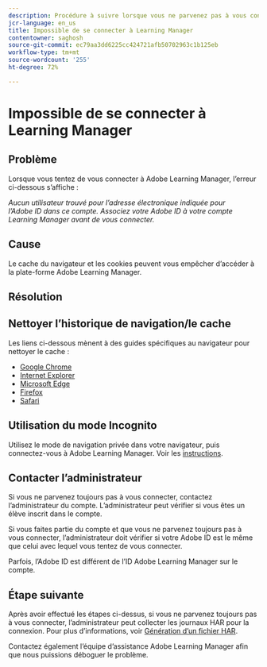 ```yaml
---
description: Procédure à suivre lorsque vous ne parvenez pas à vous connecter à Learning Manager
jcr-language: en_us
title: Impossible de se connecter à Learning Manager
contentowner: saghosh
source-git-commit: ec79aa3dd6225cc424721afb50702963c1b125eb
workflow-type: tm+mt
source-wordcount: '255'
ht-degree: 72%

---
```




# Impossible de se connecter à Learning Manager

## Problème

Lorsque vous tentez de vous connecter à Adobe Learning Manager, l’erreur ci-dessous s’affiche :

*Aucun utilisateur trouvé pour l’adresse électronique indiquée pour l’Adobe ID dans ce compte. Associez votre Adobe ID à votre compte Learning Manager avant de vous connecter.*

<!--![](assets/prime-error-message.png)-->

## Cause

Le cache du navigateur et les cookies peuvent vous empêcher d’accéder à la plate-forme Adobe Learning Manager.

## Résolution

## Nettoyer l’historique de navigation/le cache

Les liens ci-dessous mènent à des guides spécifiques au navigateur pour nettoyer le cache :

* [Google Chrome](https://support.google.com/accounts/answer/32050?co=GENIE.Platform%3DDesktop&amp;hl=fr)
* [Internet Explorer](https://kb.wisc.edu/page.php?id=1514)
* [Microsoft Edge](https://www.bitdefender.com/support/how-to-clear-the-cache-and-cookies%C2%A0in-microsoft-edge-1914.html)
* [Firefox](https://kb.iu.edu/d/ahic)
* [Safari](https://oit.colorado.edu/tutorial/clear-web-browser-cache-safari-6)

## Utilisation du mode Incognito

Utilisez le mode de navigation privée dans votre navigateur, puis connectez-vous à Adobe Learning Manager. Voir les [instructions](https://support.google.com/chrome/answer/95464?co=GENIE.Platform%3DDesktop&amp;hl=fr&amp;oco=0).

## Contacter l’administrateur

Si vous ne parvenez toujours pas à vous connecter, contactez l’administrateur du compte. L’administrateur peut vérifier si vous êtes un élève inscrit dans le compte.

Si vous faites partie du compte et que vous ne parvenez toujours pas à vous connecter, l’administrateur doit vérifier si votre Adobe ID est le même que celui avec lequel vous tentez de vous connecter.

Parfois, l’Adobe ID est différent de l’ID Adobe Learning Manager sur le compte.

## Étape suivante

Après avoir effectué les étapes ci-dessus, si vous ne parvenez toujours pas à vous connecter, l’administrateur peut collecter les journaux HAR pour la connexion. Pour plus d’informations, voir [Génération d’un fichier HAR](/help/migrated/kb/generate-har-file.md).

Contactez également l’équipe d’assistance Adobe Learning Manager afin que nous puissions déboguer le problème.
